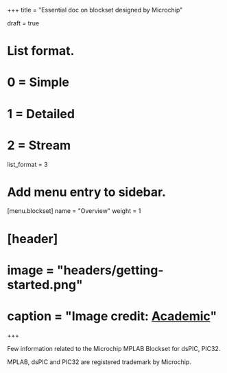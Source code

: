 +++
title = "Essential doc on blockset designed by Microchip"

draft = true

# List format.
#   0 = Simple
#   1 = Detailed
#   2 = Stream
list_format = 3

# Add menu entry to sidebar.
[menu.blockset]
  name = "Overview"
  weight = 1

# [header]
# image = "headers/getting-started.png"
# caption = "Image credit: [**Academic**](https://github.com/gcushen/hugo-academic/)"
+++

Few information related to the Microchip MPLAB Blockset for dsPIC, PIC32.

MPLAB, dsPIC and PIC32 are registered trademark by Microchip.


